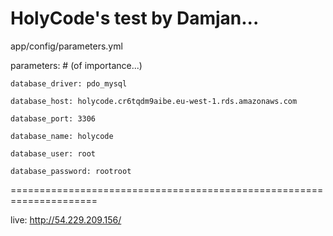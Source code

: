 HolyCode's test by Damjan...
======================================================================

app/config/parameters.yml 

parameters: # (of importance...)

    database_driver: pdo_mysql
    
    database_host: holycode.cr6tqdm9aibe.eu-west-1.rds.amazonaws.com
    
    database_port: 3306
    
    database_name: holycode
    
    database_user: root
    
    database_password: rootroot
    
=====================================================================    
    
live:   http://54.229.209.156/